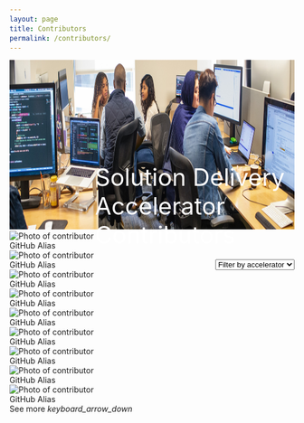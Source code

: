 ```yaml
---
layout: page
title: Contributors
permalink: /contributors/
---
```


<div>
    <div class="title-photo" style="position:relative;">
          <img src="/images/contributors/CLO20b_Preeti_team_meeting_002.jpg" alt="team meeting" height="300" style="width:100%;">
          <div class="title" style="position:absolute; color:white; top: 60%;
    left: 30%; font-size:42px;">Solution Delivery Accelerator Contributors</div>
    </div>
    <div class="custom-select" style="margin-top: 50px; float:right">
      <select class="toolkit-select">
        <option value="" selected disabled hidden>Filter by accelerator</option>
        <option value="1">Option 1</option>
        <option value="2">Option 2</option>
        <option value="3">Option 3</option>
      </select>
    </div>
    <div class="contributors-list">
        <div class="contributor-card">
            <img src="TODO" alt="Photo of contributor" height="300" style="width:100%;">
            <div class="contributor-name">GitHub Alias</div>
        </div>
        <div class="contributor-card">
            <img src="TODO" alt="Photo of contributor" height="300" style="width:100%;">
            <div class="contributor-name">GitHub Alias</div>
        </div>
        <div class="contributor-card">
            <img src="TODO" alt="Photo of contributor" height="300" style="width:100%;">
            <div class="contributor-name">GitHub Alias</div>
        </div>
        <div class="contributor-card">
            <img src="TODO" alt="Photo of contributor" height="300" style="width:100%;">
            <div class="contributor-name">GitHub Alias</div>
        </div>
        <div class="contributor-card">
            <img src="TODO" alt="Photo of contributor" height="300" style="width:100%;">
            <div class="contributor-name">GitHub Alias</div>
        </div>
        <div class="contributor-card">
            <img src="TODO" alt="Photo of contributor" height="300" style="width:100%;">
            <div class="contributor-name">GitHub Alias</div>
        </div>
        <div class="contributor-card">
            <img src="TODO" alt="Photo of contributor" height="300" style="width:100%;">
            <div class="contributor-name">GitHub Alias</div>
        </div>
        <div class="contributor-card">
            <img src="TODO" alt="Photo of contributor" height="300" style="width:100%;">
            <div class="contributor-name">GitHub Alias</div>
        </div>
        <div class="contributor-card">
            <img src="TODO" alt="Photo of contributor" height="300" style="width:100%;">
            <div class="contributor-name">GitHub Alias</div>
        </div>
    </div>
    <div class="subtitle borders" style="margin-top:0px">
        <div class="see-more">
            <span>See more</span>
            <i class="material-icons" style="margin-bottom:0px">keyboard_arrow_down</i>
        </div>
    </div>
</div>